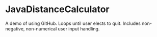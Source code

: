 # JavaDistanceCalculator
A demo of using GitHub. Loops until user elects to quit. Includes non-negative, non-numerical user input handling.

